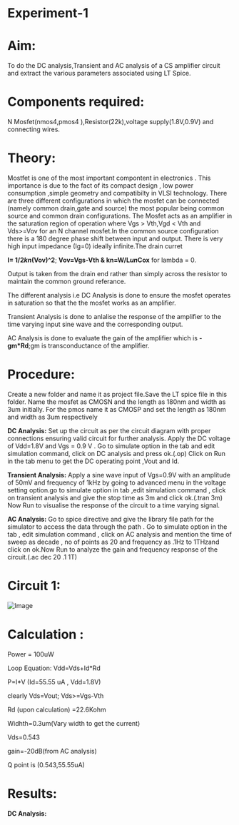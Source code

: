 # Experiment-1
# Aim:
To do the DC analysis,Transient and AC analysis of a CS amplifier circuit and 
extract the various parameters associated using LT Spice.
# Components required: 
N Mosfet(nmos4,pmos4 ),Resistor(22k),voltage supply(1.8V,0.9V) and connecting wires.
# Theory:
Mostfet is one of the most important compontent in electronics .
This importance is due to the fact of its compact design , low power consumption ,simple geometry and compatibilty in VLSI technology.
There are three different configurations in which the mosfet can be connected (namely common drain,gate and source) the most popular being common source and common drain configurations.
The Mosfet acts as an amplifier in the saturation region of operation where Vgs > Vth,Vgd < Vth and Vds>=Vov for an N channel mosfet.In the common source configuration there is a 180 degree phase shift 
between input and output. There is very high input impedance (Ig=0) ideally infinite.The drain curret 

**I= 1/2*kn*(Vov)^2**; **Vov=Vgs-Vth & kn=W/L*un*Cox** for lambda = 0.

Output is taken from the drain end rather than simply across the resistor to maintain the common ground referance.

The different analysis i.e DC Analysis is done to ensure the mosfet operates in saturation so that the the mosfet works as an amplifier.

Transient Analysis is done to anlalise the response of the amplifier to the time varying input sine wave and the corresponding output.

AC Analysis is done to evaluate the gain of the amplifier which is **-gm*Rd**;gm is transconductance of the amplifier.
# Procedure:
Create a new folder and name it as project file.Save the LT spice file in this folder.
Name the mosfet as CMOSN and the length as 180nm and width as 3um initially.
For the pmos name it as CMOSP and set the length as 180nm and width as 3um respectively

**DC Analysis:** Set up the circuit as per the circuit diagram with proper connections ensuring valid circuit for further analysis.
Apply the DC voltage of Vdd=1.8V and Vgs = 0.9 V . Go to simulate option in the tab and edit simulation command, click on DC analysis and press ok.(.op)
Click on Run in the tab menu to get the DC operating point ,Vout and Id.

**Transient Analysis:** Apply a sine wave input of Vgs=0.9V with an amplitude of 50mV and frequency of 1kHz by going to advanced menu in the voltage setting option.go to simulate option in tab ,edit simulation command 
, click on transient analysis and give the stop time as 3m and click ok.(.tran 3m) Now Run to visualise the response of the circuit to a time varying signal.

**AC Analysis:** Go to spice directive and give the library file path for the simulator to access the data through the path . Go to simulate option in the tab , edit simulation command , click on AC analysis 
and mention the time of sweep as decade , no of points as 20 and frequency as .1Hz to 1THzand click on ok.Now Run to analyze the gain and frequency response of the circuit.(.ac dec 20 .1 1T)
# Circuit 1:
![Image](https://github.com/user-attachments/assets/91f5eeff-ac7d-46ad-a605-490589fa519b)
# Calculation :
Power = 100uW

 Loop Equation: Vdd=Vds+Id*Rd

P=I*V (Id=55.55 uA , Vdd=1.8V)

clearly Vds=Vout; Vds>=Vgs-Vth

Rd (upon calculation) =22.6Kohm 

Widhth=0.3um(Vary width to get the current)

Vds=0.543

gain=-20dB(from AC analysis)

Q point is (0.543,55.55uA)

# Results:
**DC Analysis:**








	
